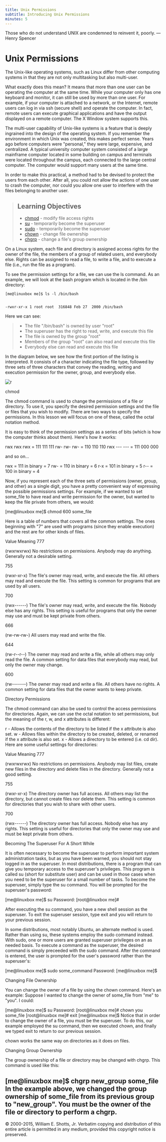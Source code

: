 ```yaml
---
title: Unix Permissions
subtitle: Introducing Unix Permissions
minutes: 5
---
```


Those who do not understand UNIX are condemned to reinvent it, poorly.
— Henry Spencer

# Unix Permissions

The Unix-like operating systems, such as Linux differ from other computing systems in that they are not only multitasking but also multi-user.

What exactly does this mean? It means that more than one user can be operating the computer at the same time. While your computer only has one keyboard and monitor, it can still be used by more than one user. For example, if your computer is attached to a network, or the Internet, remote users can log in via ssh (secure shell) and operate the computer. In fact, remote users can execute graphical applications and have the output displayed on a remote computer. The X Window system supports this.

The multi-user capability of Unix-like systems is a feature that is deeply ingrained into the design of the operating system. If you remember the environment in which Unix was created, this makes perfect sense. Years ago before computers were "personal," they were large, expensive, and centralized. A typical university computer system consisted of a large mainframe computer located in some building on campus and terminals were located throughout the campus, each connected to the large central computer. The computer would support many users at the same time.

In order to make this practical, a method had to be devised to protect the users from each other. After all, you could not allow the actions of one user to crash the computer, nor could you allow one user to interfere with the files belonging to another user.

> ## Learning Objectives
>
> *   [chmod](http://linuxcommand.org/lc3_man_pages/chmod1.html) - modify file access rights
> *   [su](http://linuxcommand.org/lc3_man_pages/su1.html) - temporarily become the superuser
> *   [sudo](http://linuxcommand.org/lc3_man_pages/sudo1.html) - temporarily become the superuser
> *   [chown](http://linuxcommand.org/lc3_man_pages/chown1.html) - change file ownership
> *   [chgrp](http://linuxcommand.org/lc3_man_pages/chgrp1.html) - change a file's group ownership

On a Linux system, each file and directory is assigned access rights for the owner of the file, the members of a group of related users, and everybody else. Rights can be assigned to read a file, to write a file, and to execute a file (i.e., run the file as a program).

To see the permission settings for a file, we can use the ls command. As an example, we will look at the bash program which is located in the /bin directory:

~~~ {.input}
[me@linuxbox me]$ ls -l /bin/bash


-rwxr-xr-x 1 root root  316848 Feb 27  2000 /bin/bash
~~~

Here we can see:

> *   The file "/bin/bash" is owned by user "root"
> *   The superuser has the right to read, write, and execute this file
> *   The file is owned by the group "root"
> *   Members of the group "root" can also read and execute this file
> *   Everybody else can read and execute this file

In the diagram below, we see how the first portion of the listing is interpreted. It consists of a character indicating the file type, followed by three sets of three characters that convey the reading, writing and execution permission for the owner, group, and everybody else.

![r](https://github.com/jackspaceBerkeley/cornerstone-2015-unix-FUNdamentals/blob/master/day_two/images/file_permissions.png)

chmod

The chmod command is used to change the permissions of a file or directory. To use it, you specify the desired permission settings and the file or files that you wish to modify. There are two ways to specify the permissions. In this lesson we will focus on one of these, called the octal notation method.

It is easy to think of the permission settings as a series of bits (which is how the computer thinks about them). Here's how it works:

rwx rwx rwx = 111 111 111
rw- rw- rw- = 110 110 110
rwx --- --- = 111 000 000

and so on...

rwx = 111 in binary = 7
rw- = 110 in binary = 6
r-x = 101 in binary = 5
r-- = 100 in binary = 4

Now, if you represent each of the three sets of permissions (owner, group, and other) as a single digit, you have a pretty convenient way of expressing the possible permissions settings. For example, if we wanted to set some_file to have read and write permission for the owner, but wanted to keep the file private from others, we would:

[me@linuxbox me]$ chmod 600 some_file

Here is a table of numbers that covers all the common settings. The ones beginning with "7" are used with programs (since they enable execution) and the rest are for other kinds of files.

Value	Meaning
777

(rwxrwxrwx) No restrictions on permissions. Anybody may do anything. Generally not a desirable setting.

755

(rwxr-xr-x) The file's owner may read, write, and execute the file. All others may read and execute the file. This setting is common for programs that are used by all users.

700

(rwx------) The file's owner may read, write, and execute the file. Nobody else has any rights. This setting is useful for programs that only the owner may use and must be kept private from others.

666

(rw-rw-rw-) All users may read and write the file.

644

(rw-r--r--) The owner may read and write a file, while all others may only read the file. A common setting for data files that everybody may read, but only the owner may change.

600

(rw-------) The owner may read and write a file. All others have no rights. A common setting for data files that the owner wants to keep private.

Directory Permissions

The chmod command can also be used to control the access permissions for directories. Again, we can use the octal notation to set permissions, but the meaning of the r, w, and x attributes is different:

r - Allows the contents of the directory to be listed if the x attribute is also set.
w - Allows files within the directory to be created, deleted, or renamed if the x attribute is also set.
x - Allows a directory to be entered (i.e. cd dir).
Here are some useful settings for directories:

Value	Meaning
777

(rwxrwxrwx) No restrictions on permissions. Anybody may list files, create new files in the directory and delete files in the directory. Generally not a good setting.

755

(rwxr-xr-x) The directory owner has full access. All others may list the directory, but cannot create files nor delete them. This setting is common for directories that you wish to share with other users.

700

(rwx------) The directory owner has full access. Nobody else has any rights. This setting is useful for directories that only the owner may use and must be kept private from others.

Becoming The Superuser For A Short While

It is often necessary to become the superuser to perform important system administration tasks, but as you have been warned, you should not stay logged in as the superuser. In most distributions, there is a program that can give you temporary access to the superuser's privileges. This program is called su (short for substitute user) and can be used in those cases when you need to be the superuser for a small number of tasks. To become the superuser, simply type the su command. You will be prompted for the superuser's password:

[me@linuxbox me]$ su
Password:
[root@linuxbox me]#

After executing the su command, you have a new shell session as the superuser. To exit the superuser session, type exit and you will return to your previous session.

In some distributions, most notably Ubuntu, an alternate method is used. Rather than using su, these systems employ the sudo command instead. With sudo, one or more users are granted superuser privileges on an as needed basis. To execute a command as the superuser, the desired command is simply preceeded with the sudo command. After the command is entered, the user is prompted for the user's password rather than the superuser's:

[me@linuxbox me]$ sudo some_command
Password:
[me@linuxbox me]$

Changing File Ownership

You can change the owner of a file by using the chown command. Here's an example: Suppose I wanted to change the owner of some_file from "me" to "you". I could:

[me@linuxbox me]$ su
Password:
[root@linuxbox me]# chown you some_file
[root@linuxbox me]# exit
[me@linuxbox me]$
Notice that in order to change the owner of a file, you must be the superuser. To do this, our example employed the su command, then we executed chown, and finally we typed exit to return to our previous session.

chown works the same way on directories as it does on files.

Changing Group Ownership

The group ownership of a file or directory may be changed with chgrp. This command is used like this:

[me@linuxbox me]$ chgrp new_group some_file
In the example above, we changed the group ownership of some_file from its previous group to "new_group". You must be the owner of the file or directory to perform a chgrp.
---
© 2000-2015, William E. Shotts, Jr. Verbatim copying and distribution of this entire article is permitted in any medium, provided this copyright notice is preserved.
